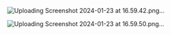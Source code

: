 ![Uploading Screenshot 2024-01-23 at 16.59.42.png…]()

![Uploading Screenshot 2024-01-23 at 16.59.50.png…]()
